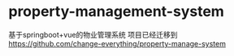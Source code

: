 # property-management-system
基于springboot+vue的物业管理系统
项目已经迁移到 https://github.com/change-everything/property-manage-system
